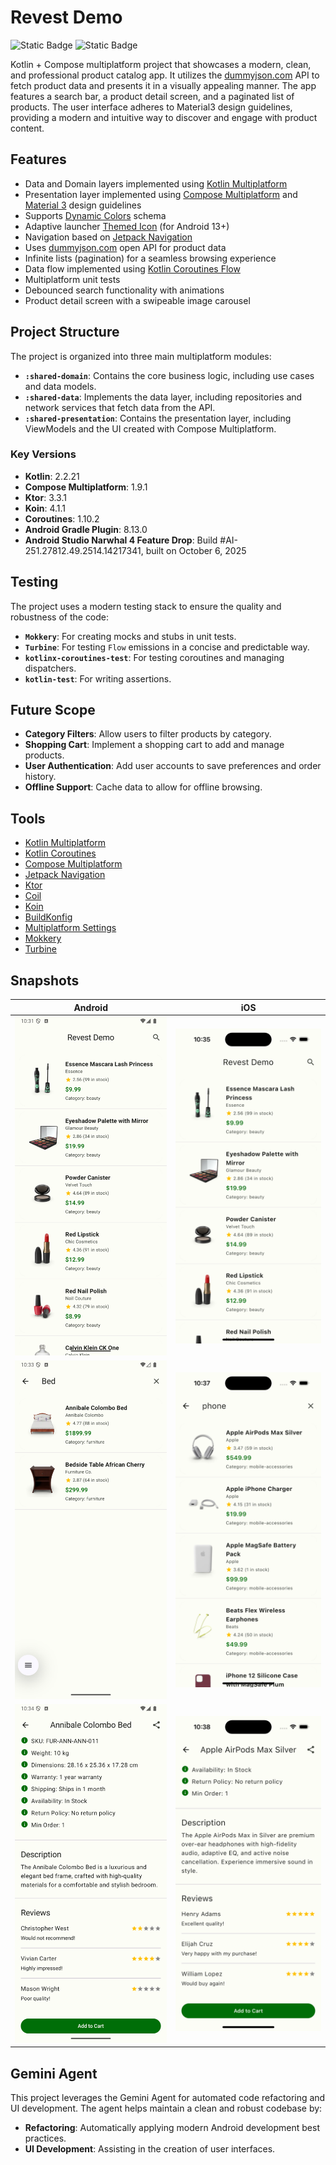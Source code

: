 # Revest Demo

![Static Badge](https://img.shields.io/badge/android-3DDC84?label=target) ![Static Badge](https://img.shields.io/badge/iOS-A2AAAD?label=target)

Kotlin + Compose multiplatform project that showcases a modern, clean, and professional product catalog app. It utilizes the [dummyjson.com](https://dummyjson.com) API to fetch product data and presents it in a visually appealing manner. The app features a search bar, a product detail screen, and a paginated list of products. The user interface adheres to Material3 design guidelines, providing a modern and intuitive way to discover and engage with product content.


## Features

- Data and Domain layers implemented using [Kotlin Multiplatform](https://kotlinlang.org/docs/multiplatform.html)
- Presentation layer implemented using [Compose Multiplatform](https://www.jetbrains.com/lp/compose-multiplatform/) and [Material 3](https://m3.material.io/) design guidelines
- Supports [Dynamic Colors](https://m3.material.io/styles/color/dynamic-color/overview) schema
- Adaptive launcher [Themed Icon](https://developer.android.com/develop/ui/views/launch/icon_design_adaptive) (for Android 13+)
- Navigation based on [Jetpack Navigation](https://developer.android.com/jetpack/androidx/releases/navigation)
- Uses [dummyjson.com](https://dummyjson.com) open API for product data
- Infinite lists (pagination) for a seamless browsing experience
- Data flow implemented using [Kotlin Coroutines Flow](https://kotlinlang.org/api/kotlinx.coroutines/kotlinx-coroutines-core/kotlinx.coroutines.flow/-flow/)
- Multiplatform unit tests
- Debounced search functionality with animations
- Product detail screen with a swipeable image carousel

## Project Structure

The project is organized into three main multiplatform modules:

- **`:shared-domain`**: Contains the core business logic, including use cases and data models.
- **`:shared-data`**: Implements the data layer, including repositories and network services that fetch data from the API.
- **`:shared-presentation`**: Contains the presentation layer, including ViewModels and the UI created with Compose Multiplatform.

### Key Versions

- **Kotlin**: 2.2.21
- **Compose Multiplatform**: 1.9.1
- **Ktor**: 3.3.1
- **Koin**: 4.1.1
- **Coroutines**: 1.10.2
- **Android Gradle Plugin**: 8.13.0
- **Android Studio Narwhal 4 Feature Drop**: Build #AI-251.27812.49.2514.14217341, built on October 6, 2025

## Testing

The project uses a modern testing stack to ensure the quality and robustness of the code:

- **`Mokkery`**: For creating mocks and stubs in unit tests.
- **`Turbine`**: For testing `Flow` emissions in a concise and predictable way.
- **`kotlinx-coroutines-test`**: For testing coroutines and managing dispatchers.
- **`kotlin-test`**: For writing assertions.

## Future Scope

- **Category Filters**: Allow users to filter products by category.
- **Shopping Cart**: Implement a shopping cart to add and manage products.
- **User Authentication**: Add user accounts to save preferences and order history.
- **Offline Support**: Cache data to allow for offline browsing.

## Tools

- [Kotlin Multiplatform](https://kotlinlang.org/docs/multiplatform.html)
- [Kotlin Coroutines](https://github.com/Kotlin/kotlinx.coroutines)
- [Compose Multiplatform](https://www.jetbrains.com/lp/compose-multiplatform/)
- [Jetpack Navigation](https://developer.android.com/jetpack/androidx/releases/navigation)
- [Ktor](https://ktor.io/)
- [Coil](https://coil-kt.github.io/coil/)
- [Koin](https://insert-koin.io/)
- [BuildKonfig](https://github.com/yshrsmz/BuildKonfig)
- [Multiplatform Settings](https://github.com/russhwolf/multiplatform-settings)
- [Mokkery](https://mokkery.dev/)
- [Turbine](https://github.com/google/turbine)

## Snapshots

| Android | iOS |
| --- | --- |
| ![Android Home](snaps/android-home.png) | ![iOS Home](snaps/iOS-home.png) |
| ![Android Search](snaps/android-search.png) | ![iOS Search](snaps/iOS-search.png) |
| ![Android Details](snaps/android-details.png) | ![iOS Details](snaps/iOS-details.png) |



## Gemini Agent

This project leverages the Gemini Agent for automated code refactoring and UI development. The agent helps maintain a clean and robust codebase by:

-   **Refactoring**: Automatically applying modern Android development best practices.
-   **UI Development**: Assisting in the creation of user interfaces.

